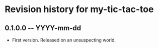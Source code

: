 # Revision history for my-tic-tac-toe

## 0.1.0.0  -- YYYY-mm-dd

* First version. Released on an unsuspecting world.

